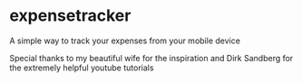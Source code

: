 # expensetracker

A simple way to track your expenses from your mobile device

Special thanks to my beautiful wife for the inspiration and Dirk Sandberg for the extremely helpful youtube tutorials

